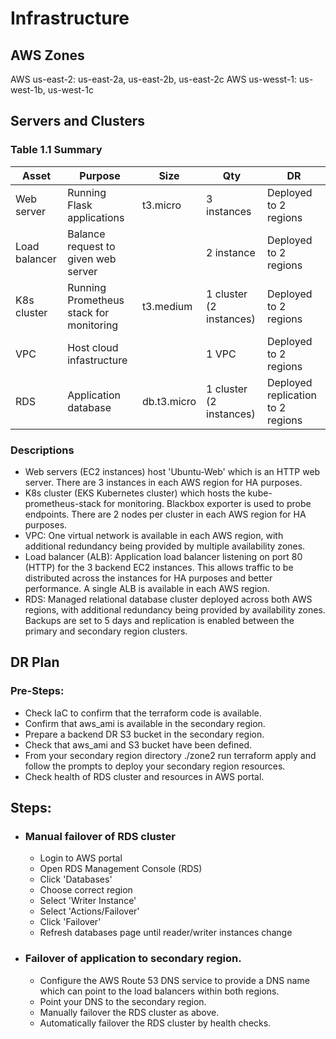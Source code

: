 # Infrastructure

## AWS Zones
AWS us-east-2: us-east-2a, us-east-2b, us-east-2c
AWS us-wesst-1: us-west-1b, us-west-1c

## Servers and Clusters

### Table 1.1 Summary
| Asset      | Purpose           | Size                                                                   | Qty                                                             | DR                                                                                                           |
|------------|-------------------|------------------------------------------------------------------------|-----------------------------------------------------------------|--------------------------------------------------------------------------------------------------------------|
| Web server | Running Flask applications | t3.micro | 3 instances | Deployed to 2 regions |
| Load balancer | Balance request to given web server | | 2 instance | Deployed to 2 regions |
| K8s cluster | Running Prometheus stack for monitoring | t3.medium | 1 cluster (2 instances) | Deployed to 2 regions |
| VPC | Host cloud infastructure | | 1 VPC | Deployed to 2 regions |
| RDS | Application database | db.t3.micro | 1 cluster (2 instances) | Deployed replication to 2 regions |


### Descriptions
- Web servers (EC2 instances) host 'Ubuntu-Web' which is an HTTP web server. There are 3 instances in each AWS region for HA purposes.
- K8s cluster (EKS Kubernetes cluster) which hosts the kube-prometheus-stack for monitoring. Blackbox exporter is used to probe endpoints. There are 2 nodes per cluster in each AWS region for HA purposes.
- VPC: One virtual network is available in each AWS region, with additional redundancy being provided by multiple availability zones.
- Load balancer (ALB): Application load balancer listening on port 80 (HTTP) for the 3 backend EC2 instances. This allows traffic to be distributed across the instances for HA purposes and better performance. A single ALB is available in each AWS region.
- RDS: Managed relational database cluster deployed across both AWS regions, with additional redundancy being provided by availability zones. Backups are set to 5 days and replication is enabled between the primary and secondary region clusters.

## DR Plan
### Pre-Steps:
- Check IaC to confirm that the terraform code is available.
- Confirm that aws_ami is available in the secondary region.
- Prepare a backend DR S3 bucket in the secondary region.
- Check that aws_ami and S3 bucket have been defined.
- From your secondary region directory ./zone2 run terraform apply and follow the prompts to deploy your secondary region resources.
- Check health of RDS cluster and resources in AWS portal.

## Steps:
- ### Manual failover of RDS cluster
    + Login to AWS portal
    + Open RDS Management Console (RDS)
    + Click 'Databases'
    + Choose correct region
    + Select 'Writer Instance'
    + Select 'Actions/Failover' 
    + Click 'Failover'
    + Refresh databases page until reader/writer instances change
- ### Failover of application to secondary region.
    + Configure the AWS Route 53 DNS service to provide a DNS name which can point to the load balancers within both regions.
    + Point your DNS to the secondary region.
    + Manually failover the RDS cluster as above.
    + Automatically failover the RDS cluster by health checks.